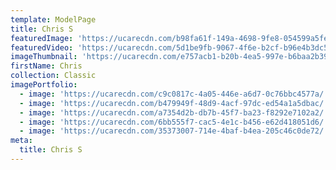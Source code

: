 ```yaml
---
template: ModelPage
title: Chris S
featuredImage: 'https://ucarecdn.com/b98fa61f-149a-4698-9fe8-054599a5feaf/'
featuredVideo: 'https://ucarecdn.com/5d1be9fb-9067-4f6e-b2cf-b96e4b3dc53f/'
imageThumbnail: 'https://ucarecdn.com/e757acb1-b20b-4ea5-997e-b6baa2b397ae/'
firstName: Chris
collection: Classic
imagePortfolio:
  - image: 'https://ucarecdn.com/c9c0817c-4a05-446e-a6d7-0c76bbc4577a/'
  - image: 'https://ucarecdn.com/b479949f-48d9-4acf-97dc-ed54a1a5dbac/'
  - image: 'https://ucarecdn.com/a7354d2b-db7b-45f7-ba23-f8292e7102a2/'
  - image: 'https://ucarecdn.com/6bb555f7-cac5-4e1c-b456-e62d418051d6/'
  - image: 'https://ucarecdn.com/35373007-714e-4baf-b4ea-205c46c0de72/'
meta:
  title: Chris S
---
```


